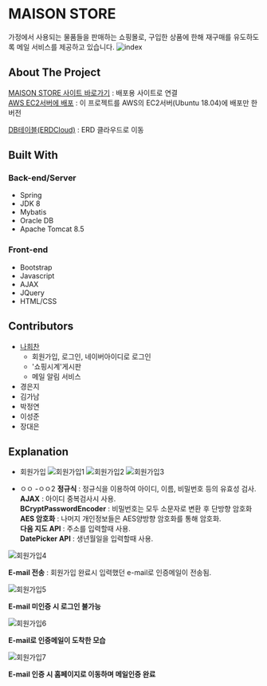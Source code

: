 <!-- 관리자아이디 admin
     관리자비밀번호 qwe123!

    유저아이디 qwer1234
    유저비밀번호 qwer1234! 
    
    프로젝트관련 구글 아이디 maisonRclass@google.com
                     비밀번호 maison123!
    
    상품들의 사진 저장한 곳 : nhchihi의 네이버블로그
    -->

# MAISON STORE

가정에서 사용되는 물품들을 판매하는 쇼핑몰로, 구입한 상품에 한해 재구매를 유도하도록 메일 서비스를 제공하고 있습니다.
![index](https://user-images.githubusercontent.com/33804909/109511298-3da19b00-7ae6-11eb-8917-cbd4e45481df.PNG)

## About The Project

[MAISON STORE 사이트 바로가기](http://rclass.iptime.org:9999/20AM_MAISON_final/) : 배포용 사이트로 연결  
[AWS EC2서버에 배포](http://54.180.118.180:8080/maisonHeechan/) : 이 프로젝트를 AWS의 EC2서버(Ubuntu 18.04)에 배포만 한 버전

[DB테이블(ERDCloud)](https://www.erdcloud.com/d/xXG7BEH2ykMKEKYHz) : ERD 클라우드로 이동

## Built With

### Back-end/Server

- Spring
- JDK 8
- Mybatis
- Oracle DB
- Apache Tomcat 8.5

### Front-end
 
- Bootstrap
- Javascript
- AJAX
- JQuery
- HTML/CSS   

## Contributors

- [나희찬](https://github.com/naheechan)
  - 회원가입, 로그인, 네이버아이디로 로그인
  - '쇼핑시계'게시판
  - 메일 알림 서비스
- 경은지
- 김가남
- 박정연
- 이성준
- 장대은

## Explanation

- 회원가입
![회원가입1](https://user-images.githubusercontent.com/33804909/111795884-f8190680-890a-11eb-809d-9061bf997e44.PNG)
![회원가입2](https://user-images.githubusercontent.com/33804909/111796465-8bead280-890b-11eb-99c0-f25b52e3a72d.PNG)
![회원가입3](https://user-images.githubusercontent.com/33804909/111796499-94dba400-890b-11eb-9f34-a0e8809b0d20.PNG)

- ㅇㅇ
     -ㅇㅇ2 
**정규식** : 정규식을 이용하여 아이디, 이름, 비밀번호 등의 유효성 검사.    
**AJAX** : 아이디 중복검사시 사용.    
**BCryptPasswordEncoder** : 비밀번호는 모두 소문자로 변환 후 단방향 암호화    
**AES 암호화** : 나머지 개인정보들은 AES양방향 암호화를 통해 암호화.    
**다음 지도 API** : 주소를 입력할때 사용.    
**DatePicker API** : 생년월일을 입력할때 사용.    

![회원가입4](https://user-images.githubusercontent.com/33804909/111803345-4f6ea500-8912-11eb-843f-e631193bcfcd.PNG)

**E-mail 전송** : 회원가입 완료시 입력했던 e-mail로 인증메일이 전송됨.    

![회원가입5](https://user-images.githubusercontent.com/33804909/111805235-2fd87c00-8914-11eb-9d60-19b9a85a7937.PNG)

**E-mail 미인증 시 로그인 불가능**

![회원가입6](https://user-images.githubusercontent.com/33804909/111805377-4c74b400-8914-11eb-838a-9f3ffe7c6946.PNG)

**E-mail로 인증메일이 도착한 모습**

![회원가입7](https://user-images.githubusercontent.com/33804909/111805523-729a5400-8914-11eb-9e60-4d3441ef1173.PNG)

**E-mail 인증 시 홈페이지로 이동하며 메일인증 완료**








